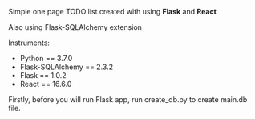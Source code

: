 Simple one page TODO list created with using **Flask** and **React**

Also using Flask-SQLAlchemy extension

Instruments:
* Python == 3.7.0
* Flask-SQLAlchemy == 2.3.2
* Flask == 1.0.2
* React == 16.6.0

Firstly, before you will run Flask app, run create_db.py to create main.db file.

